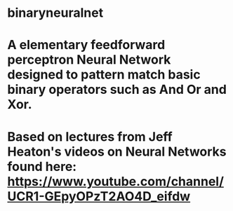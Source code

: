 # binaryneuralnet
# A elementary feedforward perceptron Neural Network designed to pattern match basic binary operators such as And Or and Xor.
#
#
# Based on lectures from Jeff Heaton's videos on Neural Networks found here: https://www.youtube.com/channel/UCR1-GEpyOPzT2AO4D_eifdw
